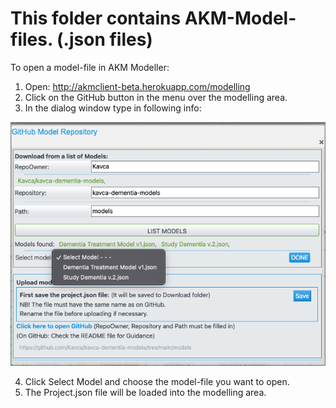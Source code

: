 # This folder contains AKM-Model-files.  (.json files)

To open a model-file in AKM Modeller:

1. Open:  <http://akmclient-beta.herokuapp.com/modelling>
2. Click on the GitHub button in the menu over the modelling area.
3. In the dialog window type in following info:

![GitHub dialog](./../img/doc/GitHubDialog.png)

4. Click Select Model and choose the model-file you want to open.
5. The Project.json file will be loaded into the modelling area.
   
